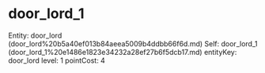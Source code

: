 # door_lord_1

Entity: door_lord (door_lord%20b5a40ef013b84aeea5009b4ddbb66f6d.md)
Self: door_lord_1 (door_lord_1%20e1486e1823e34232a28ef27b6f5dcb17.md)
entityKey: door_lord
level: 1
pointCost: 4

[](Untitled%205c40dcca05724f86a58a84ae90878852.md)
